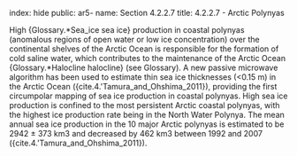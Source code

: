 index: hide
public: ar5-
name: Section 4.2.2.7
title: 4.2.2.7 - Arctic Polynyas

High {Glossary.*Sea_ice sea ice} production in coastal polynyas (anomalous regions of open water or low ice concentration) over the continental shelves of the Arctic Ocean is responsible for the formation of cold saline water, which contributes to the maintenance of the Arctic Ocean {Glossary.*Halocline halocline} (see Glossary). A new passive microwave algorithm has been used to estimate thin sea ice thicknesses (<0.15 m) in the Arctic Ocean ({cite.4.'Tamura_and_Ohshima_2011}), providing the first circumpolar mapping of sea ice production in coastal polynyas. High sea ice production is confined to the most persistent Arctic coastal polynyas, with the highest ice production rate being in the North Water Polynya. The mean annual sea ice production in the 10 major Arctic polynyas is estimated to be 2942 ± 373 km3 and decreased by 462 km3 between 1992 and 2007 ({cite.4.'Tamura_and_Ohshima_2011}).
